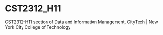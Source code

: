 # CST2312_H11
CST2312-H11 section of Data and Information Management, CityTech | New York City College of Technology

